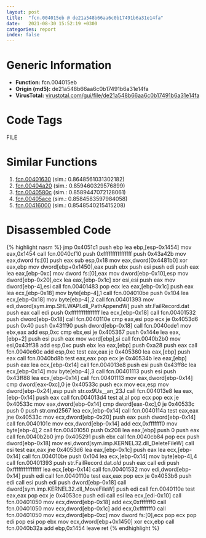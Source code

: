 ```yaml
---
layout: post
title:  "fcn.004015eb @ de21a548b66aa6c0b17491b6a31e14fa"
date:   2021-08-30 15:52:19 +0300
categories: report
index: false
---
```


# Generic Information
- **Function:** fcn.004015eb
- **Origin (md5):** de21a548b66aa6c0b17491b6a31e14fa
- **VirusTotal:** [virustotal.com/gui/file/de21a548b66aa6c0b17491b6a31e14fa][virustotal_ref]

# Code Tags
<span class="tag" id="FILE">FILE</span>


# Similar Functions

1. [fcn.00401630][similar_1_ref] (sim.: 0.8648561031302182)
2. [fcn.00404a20][similar_2_ref] (sim.: 0.859460329576899)
3. [fcn.0040580c][similar_3_ref] (sim.: 0.8589447072128061)
4. [fcn.00405ace][similar_4_ref] (sim.: 0.8584583597984058)
5. [fcn.00416000][similar_5_ref] (sim.: 0.8548540215415208)


# Disassembled Code

{% highlight nasm %}
jmp 0x4051c1
push ebp
lea ebp,[esp-0x1454]
mov eax,0x1454
call fcn.0040cf10
push 0xffffffffffffffff
push 0x43a42b
mov eax,dword fs:[0]
push eax
sub esp,0x18
mov eax,dword[0x4481b0]
xor eax,ebp
mov dword[ebp+0x1450],eax
push ebx
push esi
push edi
push eax
lea eax,[ebp-0xc]
mov dword fs:[0],eax
mov dword[ebp-0x10],esp
mov dword[ebp-0x20],ecx
lea eax,[ebp-0x1c]
xor esi,esi
push eax
mov dword[ebp-4],esi
call fcn.00401483
pop ecx
lea eax,[ebp-0x1c]
push eax
lea ecx,[ebp-0x18]
mov byte[ebp-4],1
call fcn.004010be
push 0x104
lea ecx,[ebp-0x18]
mov byte[ebp-4],2
call fcn.00401393
mov edi,dword[sym.imp.SHLWAPI.dll_PathAppendW]
push str.FailRecord.dat
push eax
call edi
push 0xffffffffffffffff
lea ecx,[ebp-0x18]
call fcn.00401532
push dword[ebp-0x18]
call fcn.0040110e
cmp eax,esi
pop ecx
je 0x4053d6
push 0x40
push 0x43ff90
push dword[ebp-0x18]
call fcn.0040cde1
mov ebx,eax
add esp,0xc
cmp ebx,esi
je 0x405367
push 0x144e
lea eax,[ebp+2]
push esi
push eax
mov word[ebp],si
call fcn.0040b2b0
mov esi,0x43ff38
add esp,0xc
push ebx
lea eax,[ebp]
push 0xa28
push eax
call fcn.0040e60c
add esp,0xc
test eax,eax
je 0x405360
lea eax,[ebp]
push eax
call fcn.0040bd8b
test eax,eax
pop ecx
je 0x40534b
lea eax,[ebp]
push eax
lea ecx,[ebp-0x14]
call fcn.004013e8
push esi
push 0x43ff8c
lea ecx,[ebp-0x14]
mov byte[ebp-4],3
call fcn.00401113
push esi
push 0x43ff88
lea ecx,[ebp-0x14]
call fcn.00401113
mov eax,dword[ebp-0x14]
cmp dword[eax-0xc],0
je 0x40533c
push ecx
mov ecx,esp
mov dword[ebp-0x24],esp
push str.ox9Us__an_23J
call fcn.004013e8
lea eax,[ebp-0x14]
push eax
call fcn.004013d4
test al,al
pop ecx
pop ecx
je 0x40533c
mov eax,dword[ebp-0x14]
cmp dword[eax-0xc],0
je 0x40533c
push 0
push str.cmd2567
lea ecx,[ebp-0x14]
call fcn.0040114a
test eax,eax
jne 0x40533c
mov ecx,dword[ebp-0x20]
push eax
push dword[ebp-0x14]
call fcn.0040101e
mov ecx,dword[ebp-0x14]
add ecx,0xfffffff0
mov byte[ebp-4],2
call fcn.00401050
push 0x208
lea eax,[ebp]
push 0
push eax
call fcn.0040b2b0
jmp 0x405291
push ebx
call fcn.0040cb84
pop ecx
push dword[ebp-0x18]
mov esi,dword[sym.imp.KERNEL32.dll_DeleteFileW]
call esi
test eax,eax
jne 0x4053d6
lea eax,[ebp-0x1c]
push eax
lea ecx,[ebp-0x14]
call fcn.004010be
push 0x104
lea ecx,[ebp-0x14]
mov byte[ebp-4],4
call fcn.00401393
push str.FailRecord.dat._old_
push eax
call edi
push 0xffffffffffffffff
lea ecx,[ebp-0x14]
call fcn.00401532
mov edi,dword[ebp-0x14]
push edi
call fcn.0040110e
test eax,eax
pop ecx
je 0x4053b6
push edi
call esi
push edi
push dword[ebp-0x18]
call dword[sym.imp.KERNEL32.dll_MoveFileW]
push edi
call fcn.0040110e
test eax,eax
pop ecx
je 0x4053ce
push edi
call esi
lea ecx,[edi-0x10]
call fcn.00401050
mov ecx,dword[ebp-0x18]
add ecx,0xfffffff0
call fcn.00401050
mov ecx,dword[ebp-0x1c]
add ecx,0xfffffff0
call fcn.00401050
mov ecx,dword[ebp-0xc]
mov dword fs:[0],ecx
pop ecx
pop edi
pop esi
pop ebx
mov ecx,dword[ebp+0x1450]
xor ecx,ebp
call fcn.0040b32a
add ebp,0x1454
leave
ret
{% endhighlight %}


[similar_1_ref]: /report/fcn.00401630@a2475448bf4050c1583e1970984a4d00
[similar_2_ref]: /report/fcn.00404a20@a1c6b07868a0eea8f4ee5a872aa71909
[similar_3_ref]: /report/fcn.0040580c@6c5b0418e4a4c57d99cda47d2717045d
[similar_4_ref]: /report/fcn.00405ace@6c5b0418e4a4c57d99cda47d2717045d
[similar_5_ref]: /report/fcn.00416000@0aa2d73a5300dff2412388945614b507
[virustotal_ref]: https://www.virustotal.com/gui/file/de21a548b66aa6c0b17491b6a31e14fa